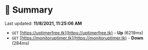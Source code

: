 # 📖 Summary
Last updated: **11/8/2021, 11:25:06 AM**

- `GET` [https://uptimerfree.tk](https://uptimerfree.tk) - **Up** (6218ms)
- `GET` [https://monitoruptimer.tk](https://monitoruptimer.tk) - **Down** (284ms)
